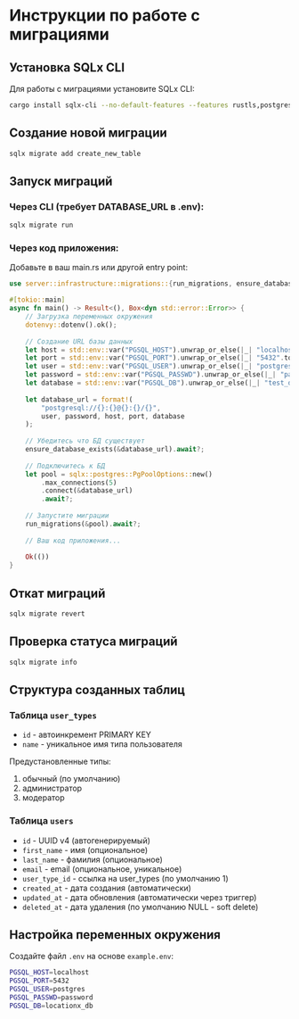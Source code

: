 # Инструкции по работе с миграциями

## Установка SQLx CLI

Для работы с миграциями установите SQLx CLI:

```bash
cargo install sqlx-cli --no-default-features --features rustls,postgres
```

## Создание новой миграции

```bash
sqlx migrate add create_new_table
```

## Запуск миграций

### Через CLI (требует DATABASE_URL в .env):
```bash
sqlx migrate run
```

### Через код приложения:

Добавьте в ваш main.rs или другой entry point:

```rust
use server::infrastructure::migrations::{run_migrations, ensure_database_exists};

#[tokio::main]
async fn main() -> Result<(), Box<dyn std::error::Error>> {
    // Загрузка переменных окружения
    dotenvy::dotenv().ok();
    
    // Создание URL базы данных
    let host = std::env::var("PGSQL_HOST").unwrap_or_else(|_| "localhost".to_string());
    let port = std::env::var("PGSQL_PORT").unwrap_or_else(|_| "5432".to_string());
    let user = std::env::var("PGSQL_USER").unwrap_or_else(|_| "postgres".to_string());
    let password = std::env::var("PGSQL_PASSWD").unwrap_or_else(|_| "password".to_string());
    let database = std::env::var("PGSQL_DB").unwrap_or_else(|_| "test_db".to_string());
    
    let database_url = format!(
        "postgresql://{}:{}@{}:{}/{}",
        user, password, host, port, database
    );
    
    // Убедитесь что БД существует
    ensure_database_exists(&database_url).await?;
    
    // Подключитесь к БД
    let pool = sqlx::postgres::PgPoolOptions::new()
        .max_connections(5)
        .connect(&database_url)
        .await?;
    
    // Запустите миграции
    run_migrations(&pool).await?;
    
    // Ваш код приложения...
    
    Ok(())
}
```

## Откат миграций

```bash
sqlx migrate revert
```

## Проверка статуса миграций

```bash
sqlx migrate info
```

## Структура созданных таблиц

### Таблица `user_types`
- `id` - автоинкремент PRIMARY KEY
- `name` - уникальное имя типа пользователя

Предустановленные типы:
1. обычный (по умолчанию)
2. администратор  
3. модератор

### Таблица `users`
- `id` - UUID v4 (автогенерируемый)
- `first_name` - имя (опциональное)  
- `last_name` - фамилия (опциональное)
- `email` - email (опциональное, уникальное)
- `user_type_id` - ссылка на user_types (по умолчанию 1)
- `created_at` - дата создания (автоматически)
- `updated_at` - дата обновления (автоматически через триггер)
- `deleted_at` - дата удаления (по умолчанию NULL - soft delete)

## Настройка переменных окружения

Создайте файл `.env` на основе `example.env`:

```bash
PGSQL_HOST=localhost
PGSQL_PORT=5432
PGSQL_USER=postgres
PGSQL_PASSWD=password
PGSQL_DB=locationx_db
```
